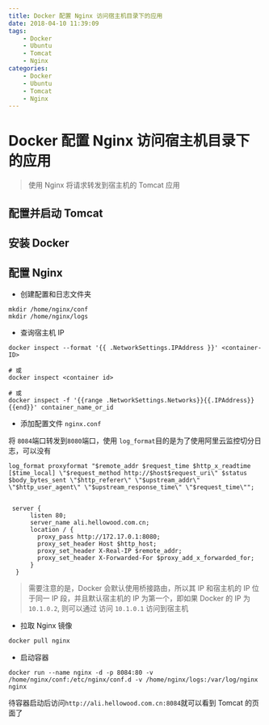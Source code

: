 ```yaml
---
title: Docker 配置 Nginx 访问宿主机目录下的应用
date: 2018-04-10 11:39:09
tags:
    - Docker
    - Ubuntu
    - Tomcat
    - Nginx
categories: 
    - Docker  
    - Ubuntu
    - Tomcat
    - Nginx     
---
```


# Docker 配置 Nginx 访问宿主机目录下的应用

> 使用 Nginx 将请求转发到宿主机的 Tomcat 应用

## 配置并启动 Tomcat 

## 安装 Docker 

## 配置 Nginx

- 创建配置和日志文件夹

```
mkdir /home/nginx/conf
mkdir /home/nginx/logs
```

- 查询宿主机 IP 

```
docker inspect --format '{{ .NetworkSettings.IPAddress }}' <container-ID> 

# 或
docker inspect <container id> 

# 或
docker inspect -f '{{range .NetworkSettings.Networks}}{{.IPAddress}}{{end}}' container_name_or_id
```

- 添加配置文件 `nginx.conf`

将 `8084`端口转发到`8080`端口，使用 `log_format`目的是为了使用阿里云监控切分日志，可以没有 

```
log_format proxyformat "$remote_addr $request_time $http_x_readtime [$time_local] \"$request_method http://$host$request_uri\" $status $body_bytes_sent \"$http_referer\" \"$upstream_addr\" \"$http_user_agent\" \"$upstream_response_time\" \"$request_time\"";


 server {
      listen 80;
      server_name ali.hellowood.com.cn;
      location / {
        proxy_pass http://172.17.0.1:8080;
        proxy_set_header Host $http_host;                    
        proxy_set_header X-Real-IP $remote_addr;                    
        proxy_set_header X-Forwarded-For $proxy_add_x_forwarded_for; 
      }
  }  
```

> 需要注意的是，Docker 会默认使用桥接路由，所以其 IP 和宿主机的 IP 位于同一 IP 段，并且默认宿主机的 IP 为第一个，即如果 Docker 的 IP 为 `10.1.0.2`, 则可以通过 访问 `10.1.0.1` 访问到宿主机 

- 拉取 Nginx 镜像

```bash
docker pull nginx
```

- 启动容器

```
docker run --name nginx -d -p 8084:80 -v /home/nginx/conf:/etc/nginx/conf.d -v /home/nginx/logs:/var/log/nginx nginx
```

待容器启动后访问`http://ali.hellowood.com.cn:8084`就可以看到 Tomcat 的页面了